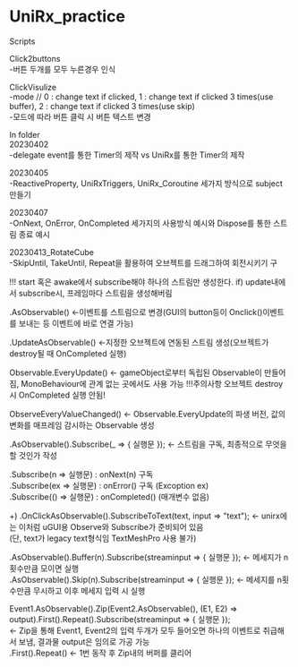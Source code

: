 # UniRx_practice
 
 Scripts
 
 Click2buttons  
 -버튼 두개를 모두 누른경우 인식
 
 ClickVisulize  
 -mode // 0 : change text if clicked, 1 : change text if clicked 3 times(use buffer), 2 : change text if clicked 3 times(use skip)  
 -모드에 따라 버튼 클릭 시 버튼 텍스트 변경
 
 In folder  
 20230402  
 -delegate event를 통한 Timer의 제작 vs UniRx를 통한 Timer의 제작
 
 20230405  
 -ReactiveProperty, UniRxTriggers, UniRx_Coroutine 세가지 방식으로 subject 만들기
 
 20230407  
 -OnNext, OnError, OnCompleted 세가지의 사용방식 예시와 Dispose를 통한 스트림 종료 예시
 
 20230413_RotateCube  
 -SkipUntil, TakeUntil, Repeat을 활용하여 오브젝트를 드래그하여 회전시키기 구
 
 
 
 !!! start 혹은 awake에서 subscribe해야 하나의 스트림만 생성한다. if) update내에서 subscribe시, 프레임마다 스트림을 생성해버림
 
.AsObservable()  <-이벤트를 스트림으로 변경(GUI의 button등이 Onclick()이벤트를 보내는 등 이벤트에 바로 연결 가능)

.UpdateAsObservable()  <-지정한 오브젝트에 연동된 스트림 생성(오브젝트가 destroy될 때 OnCompleted 실행)

Observable.EveryUpdate()  <- gameObject로부터 독립된 Observable이 만들어짐, MonoBehaviour에 관계 없는 곳에서도 사용 가능 !!!주의사항 오브젝트 destroy 시 OnCompleted 실행 안됨!

ObserveEveryValueChanged()  <- Observable.EveryUpdate의 파생 버전, 값의 변화를 매프레임 감시하는 Observable 생성

.AsObservable().Subscribe(_ => { 실행문 });  <- 스트림을 구독, 최종적으로 무엇을 할 것인가 작성

.Subscribe(n => 실행문) : onNext(n) 구독   
.Subscribe(ex => 실행문) : onError() 구독 (Excoption ex)   
.Subscribe(() => 실행문) : onCompleted()  (매개변수 없음)   

+) .OnClickAsObservable().SubscribeToText(text, input => "text");   <-  unirx에는 이처럼 uGUI용 Observe와 Subscribe가 준비되어 있음   
                                                                        (단, text가 legacy text형식임 TextMeshPro 사용 불가)

.AsObservable().Buffer(n).Subscribe(streaminput => { 실행문 });  <- 메세지가 n횟수만큼 모이면 실행   
.AsObservable().Skip(n).Subscribe(streaminput => { 실행문 });  <- 메세지를 n횟수만큼 무시하고 이후 메세지 입력 시 실행

Event1.AsObservable().Zip(Event2.AsObservable(), (E1, E2) => output).First().Repeat().Subscribe(streaminput => { 실행문 });   
<- Zip을 통해 Event1, Event2의 입력 두개가 모두 들어오면 하나의 이벤트로 취급해서 보냄, 결과물 output은 임의로 가공 가능   
.First().Repeat() <- 1번 동작 후 Zip내의 버퍼를 클리어   

